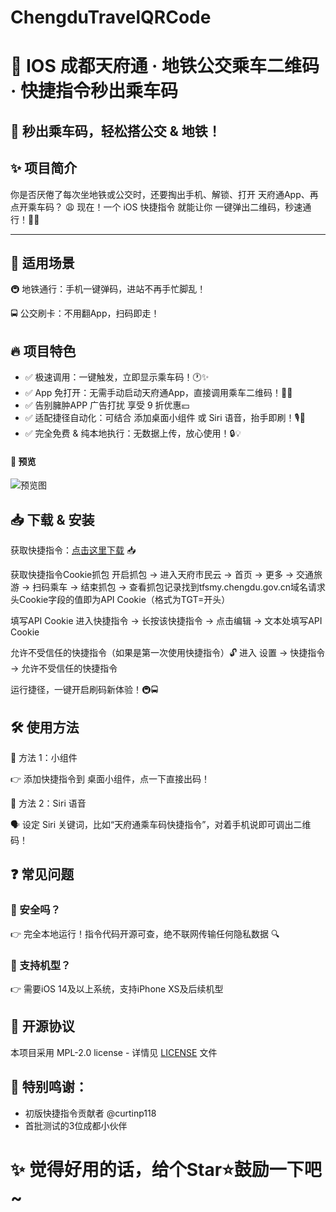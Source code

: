 # ChengduTravelQRCode

# 🚀 IOS 成都天府通 · 地铁公交乘车二维码 · 快捷指令秒出乘车码

🎫 秒出乘车码，轻松搭公交 & 地铁！
---

## ✨ 项目简介

你是否厌倦了每次坐地铁或公交时，还要掏出手机、解锁、打开 天府通App、再点开乘车码？ 😩
现在！一个 iOS 快捷指令 就能让你 一键弹出二维码，秒速通行！🚀🎉

---

## 🎯 适用场景

🚇 地铁通行：手机一键弹码，进站不再手忙脚乱！

🚍 公交刷卡：不用翻App，扫码即走！

## 🔥 项目特色

- ✅ 极速调用：一键触发，立即显示乘车码！🕐✨
- ✅ App 免打开：无需手动启动天府通App，直接调用乘车二维码！📲💨
- ✅ 告别臃肿APP 广告打扰 享受 9 折优惠💴
- ✅ 适配捷径自动化：可结合 添加桌面小组件 或 Siri 语音，抬手即刷！🎙🎫
- ✅ 完全免费 & 纯本地执行：无数据上传，放心使用！🔒💡


#### 🎄 预览

![预览图](https://cdn.jsdelivr.net/gh/Liu-Vince/drawing-bed@main/img/IMG_2825.jpg)

## 📥 下载 & 安装

获取快捷指令：[点击这里下载](https://www.icloud.com/shortcuts/a6e3d80a7fdb4898b8f473d902ac42a3) 📥

获取快捷指令Cookie抓包
开启抓包 → 进入天府市民云 → 首页 → 更多 → 交通旅游 → 扫码乘车 → 结束抓包 → 查看抓包记录找到tfsmy.chengdu.gov.cn域名请求头Cookie字段的值即为API Cookie（格式为TGT=开头）

填写API Cookie
进入快捷指令 → 长按该快捷指令 → 点击编辑 → 文本处填写API Cookie

允许不受信任的快捷指令（如果是第一次使用快捷指令）🔓
进入 设置 → 快捷指令 → 允许不受信任的快捷指令

运行捷径，一键开启刷码新体验！🚇🚍

## 🛠 使用方法

📌 方法 1：小组件

👉 添加快捷指令到 桌面小组件，点一下直接出码！

📌 方法 2：Siri 语音

🗣 设定 Siri 关键词，比如“天府通乘车码快捷指令”，对着手机说即可调出二维码！

## ❓ 常见问题

### 🤔 安全吗？

👉 完全本地运行！指令代码开源可查，绝不联网传输任何隐私数据 🔍

### 📱 支持机型？

👉 需要iOS 14及以上系统，支持iPhone XS及后续机型

## 📜 开源协议

本项目采用 MPL-2.0 license  - 详情见 [LICENSE](https://github.com/Liu-Vince/ChengduTravelQRCode?tab=MPL-2.0-1-ov-file#readme) 文件

## 💖 **特别鸣谢**：

- 初版快捷指令贡献者 @curtinp118
- 首批测试的3位成都小伙伴

# ✨ **觉得好用的话，给个Star⭐鼓励一下吧~**
